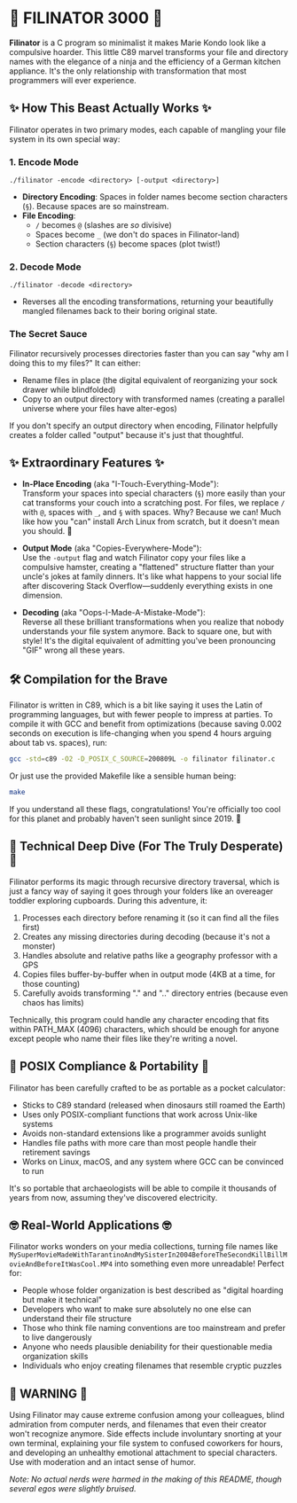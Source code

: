 # 🤖 FILINATOR 3000 🤖

**Filinator** is a C program so minimalist it makes Marie Kondo look like a compulsive hoarder. This little C89 marvel transforms your file and directory names with the elegance of a ninja and the efficiency of a German kitchen appliance. It's the only relationship with transformation that most programmers will ever experience.

## ✨ How This Beast Actually Works ✨

Filinator operates in two primary modes, each capable of mangling your file system in its own special way:

### 1. Encode Mode
```
./filinator -encode <directory> [-output <directory>]
```
- **Directory Encoding**: Spaces in folder names become section characters (`§`). Because spaces are so mainstream.
- **File Encoding**: 
  - `/` becomes `@` (slashes are *so* divisive)
  - Spaces become `_` (we don't do spaces in Filinator-land)
  - Section characters (`§`) become spaces (plot twist!)

### 2. Decode Mode
```
./filinator -decode <directory>
```
- Reverses all the encoding transformations, returning your beautifully mangled filenames back to their boring original state.

### The Secret Sauce

Filinator recursively processes directories faster than you can say "why am I doing this to my files?" It can either:
- Rename files in place (the digital equivalent of reorganizing your sock drawer while blindfolded)
- Copy to an output directory with transformed names (creating a parallel universe where your files have alter-egos)

If you don't specify an output directory when encoding, Filinator helpfully creates a folder called "output" because it's just that thoughtful.

## ✨ Extraordinary Features ✨

- **In-Place Encoding** (aka "I-Touch-Everything-Mode"):  
  Transform your spaces into special characters (`§`) more easily than your cat transforms your couch into a scratching post. For files, we replace `/` with `@`, spaces with `_`, and `§` with spaces. Why? Because we can! Much like how you "can" install Arch Linux from scratch, but it doesn't mean you should. 🎩

- **Output Mode** (aka "Copies-Everywhere-Mode"):  
  Use the `-output` flag and watch Filinator copy your files like a compulsive hamster, creating a "flattened" structure flatter than your uncle's jokes at family dinners. It's like what happens to your social life after discovering Stack Overflow—suddenly everything exists in one dimension.

- **Decoding** (aka "Oops-I-Made-A-Mistake-Mode"):  
  Reverse all these brilliant transformations when you realize that nobody understands your file system anymore. Back to square one, but with style! It's the digital equivalent of admitting you've been pronouncing "GIF" wrong all these years.

## 🛠️ Compilation for the Brave

Filinator is written in C89, which is a bit like saying it uses the Latin of programming languages, but with fewer people to impress at parties. To compile it with GCC and benefit from optimizations (because saving 0.002 seconds on execution is life-changing when you spend 4 hours arguing about tab vs. spaces), run:

```bash
gcc -std=c89 -O2 -D_POSIX_C_SOURCE=200809L -o filinator filinator.c
```

Or just use the provided Makefile like a sensible human being:

```bash
make
```

If you understand all these flags, congratulations! You're officially too cool for this planet and probably haven't seen sunlight since 2019. 🚀

## 🧠 Technical Deep Dive (For The Truly Desperate) 🧠

Filinator performs its magic through recursive directory traversal, which is just a fancy way of saying it goes through your folders like an overeager toddler exploring cupboards. During this adventure, it:

1. Processes each directory before renaming it (so it can find all the files first)
2. Creates any missing directories during decoding (because it's not a monster)
3. Handles absolute and relative paths like a geography professor with a GPS
4. Copies files buffer-by-buffer when in output mode (4KB at a time, for those counting)
5. Carefully avoids transforming "." and ".." directory entries (because even chaos has limits)

Technically, this program could handle any character encoding that fits within PATH_MAX (4096) characters, which should be enough for anyone except people who name their files like they're writing a novel.

## 💼 POSIX Compliance & Portability 💼

Filinator has been carefully crafted to be as portable as a pocket calculator:

- Sticks to C89 standard (released when dinosaurs still roamed the Earth)
- Uses only POSIX-compliant functions that work across Unix-like systems
- Avoids non-standard extensions like a programmer avoids sunlight
- Handles file paths with more care than most people handle their retirement savings
- Works on Linux, macOS, and any system where GCC can be convinced to run

It's so portable that archaeologists will be able to compile it thousands of years from now, assuming they've discovered electricity.

## 🤓 Real-World Applications 🤓

Filinator works wonders on your media collections, turning file names like `MySuperMovieMadeWithTarantinoAndMySisterIn2004BeforeTheSecondKillBillMovieAndBeforeItWasCool.MP4` into something even more unreadable! Perfect for:

- People whose folder organization is best described as "digital hoarding but make it technical"
- Developers who want to make sure absolutely no one else can understand their file structure
- Those who think file naming conventions are too mainstream and prefer to live dangerously
- Anyone who needs plausible deniability for their questionable media organization skills
- Individuals who enjoy creating filenames that resemble cryptic puzzles

## 🚨 WARNING 🚨

Using Filinator may cause extreme confusion among your colleagues, blind admiration from computer nerds, and filenames that even their creator won't recognize anymore. Side effects include involuntary snorting at your own terminal, explaining your file system to confused coworkers for hours, and developing an unhealthy emotional attachment to special characters. Use with moderation and an intact sense of humor.

*Note: No actual nerds were harmed in the making of this README, though several egos were slightly bruised.*
